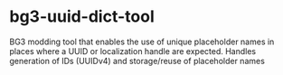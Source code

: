 # bg3-uuid-dict-tool
BG3 modding tool that enables the use of unique placeholder names in places where a UUID or localization handle are expected. Handles generation of IDs (UUIDv4) and storage/reuse of placeholder names
